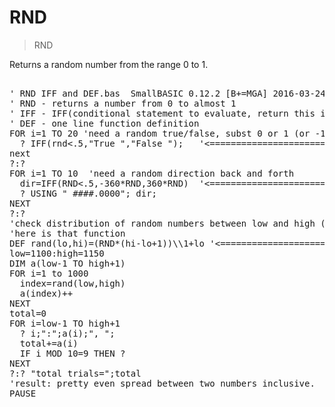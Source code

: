 # RND

> RND

Returns a random number from the range 0 to 1.

<pre>

' RND IFF and DEF.bas  SmallBASIC 0.12.2 [B+=MGA] 2016-03-24
' RND - returns a number from 0 to almost 1
' IFF - IFF(conditional statement to evaluate, return this if evaluates true, returns this if evaluates false) 
' DEF - one line function definition
FOR i=1 TO 20 'need a random true/false, subst 0 or 1 (or -1)  ;)
  ? IFF(rnd<.5,"True ","False ");   '<======================== RND and IFF
next
?:?
FOR i=1 TO 10  'need a random direction back and forth
  dir=IFF(RND<.5,-360*RND,360*RND)  '<======================== RND and IFF
  ? USING " ####.0000"; dir;
NEXT
?:?
'check distribution of random numbers between low and high (inclusive)
'here is that function
DEF rand(lo,hi)=(RND*(hi-lo+1))\\1+lo '<======================= RND and DEF
low=1100:high=1150
DIM a(low-1 TO high+1)
FOR i=1 to 1000
  index=rand(low,high)
  a(index)++
NEXT
total=0
FOR i=low-1 TO high+1
  ? i;":";a(i);", ";
  total+=a(i)
  IF i MOD 10=9 THEN ?
NEXT
?:? "total trials=";total
'result: pretty even spread between two numbers inclusive.
PAUSE

</pre>

